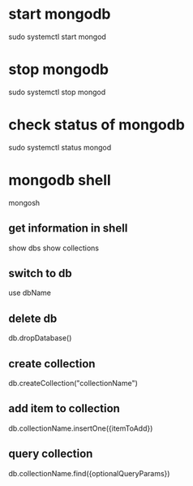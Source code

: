 # start mongodb
sudo systemctl start mongod

# stop mongodb
sudo systemctl stop mongod

# check status of mongodb
sudo systemctl status mongod

# mongodb shell
mongosh

## get information in shell
show dbs
show collections

## switch to db
use dbName

## delete db
db.dropDatabase()

## create collection
db.createCollection("collectionName")

## add item to collection
db.collectionName.insertOne({itemToAdd})

## query collection
db.collectionName.find({optionalQueryParams})